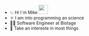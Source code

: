 - 💥 Hi I´m Mike <img src="https://raw.githubusercontent.com/MartinHeinz/MartinHeinz/master/wave.gif" width="30px">
- ⚛️ I am into programming an science
- 👨‍💼 Software Engineer at Biotage
- 🚀 Take an intereste in most things

